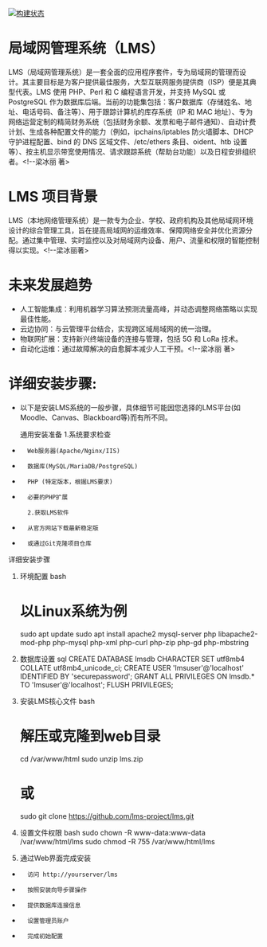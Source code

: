 [![构建状态](https://travis-ci.com/chilek/lms.svg?branch=master)](https://travis-ci.com/chilek/lms)

# 局域网管理系统（LMS）
LMS（局域网管理系统）是一套全面的应用程序套件，专为局域网的管理而设计。其主要目标是为客户提供最佳服务，大型互联网服务提供商（ISP）便是其典型代表。LMS 使用 PHP、Perl 和 C 编程语言开发，并支持 MySQL 或 PostgreSQL 作为数据库后端。当前的功能集包括：客户数据库（存储姓名、地址、电话号码、备注等）、用于跟踪计算机的库存系统（IP 和 MAC 地址）、专为网络运营定制的精简财务系统（包括财务余额、发票和电子邮件通知）、自动计费计划、生成各种配置文件的能力（例如，ipchains/iptables 防火墙脚本、DHCP 守护进程配置、bind 的 DNS 区域文件、/etc/ethers 条目、oident、htb 设置等）、按主机显示带宽使用情况、请求跟踪系统（帮助台功能）以及日程安排组织者。<!--梁冰丽 著>
# LMS 项目背景
LMS（本地网络管理系统）是一款专为企业、学校、政府机构及其他局域网环境设计的综合管理工具，旨在提高局域网的运维效率、保障网络安全并优化资源分配。通过集中管理、实时监控以及对局域网内设备、用户、流量和权限的智能控制得以实现。<!--梁冰丽著>

# 未来发展趋势
- 人工智能集成：利用机器学习算法预测流量高峰，并动态调整网络策略以实现最佳性能。
- 云边协同：与云管理平台结合，实现跨区域局域网的统一治理。
- 物联网扩展：支持新兴终端设备的连接与管理，包括 5G 和 LoRa 技术。
- 自动化运维：通过故障解决的自愈脚本减少人工干预。<!--梁冰丽 著>

# 详细安装步骤:
-   以下是安装LMS系统的一般步骤，具体细节可能因您选择的LMS平台(如Moodle、Canvas、Blackboard等)而有所不同。

    通用安装准备
        1.系统要求检查
-       Web服务器(Apache/Nginx/IIS)
-       数据库(MySQL/MariaDB/PostgreSQL)
-       PHP (特定版本，根据LMS要求)
-       必要的PHP扩展

        2.获取LMS软件
-       从官方网站下载最新稳定版
-       或通过Git克隆项目仓库

详细安装步骤
1. 环境配置
    bash
    # 以Linux系统为例
    sudo apt update
    sudo apt install apache2 mysql-server php libapache2-mod-php php-mysql php-xml php-curl php-zip php-gd php-mbstring

2. 数据库设置
    sql
    CREATE DATABASE lmsdb CHARACTER SET utf8mb4 COLLATE utf8mb4_unicode_ci;
    CREATE USER 'lmsuser'@'localhost' IDENTIFIED BY 'securepassword';
    GRANT ALL PRIVILEGES ON lmsdb.* TO 'lmsuser'@'localhost';
    FLUSH PRIVILEGES;

3. 安装LMS核心文件
    bash
    # 解压或克隆到web目录
    cd /var/www/html
    sudo unzip lms.zip
    # 或
    sudo git clone https://github.com/lms-project/lms.git

4. 设置文件权限
    bash
    sudo chown -R www-data:www-data /var/www/html/lms
    sudo chmod -R 755 /var/www/html/lms

5. 通过Web界面完成安装
-       访问 http://yourserver/lms
-       按照安装向导步骤操作
-       提供数据库连接信息
-       设置管理员账户
-       完成初始配置     
<!--王玥 著>

## 📮 项目主要功能说明与截图

一、设备管理
功能说明：
1.自动发现设备：通过ARP扫描、SNMP协议自动识别局域网内设备（电脑、打印机、IoT设备等）。
2.设备分类与标签：按类型（终端/服务器/IoT）、部门、位置自动分类，支持自定义标签。
3.IP/MAC地址绑定：防止非法设备接入，支持静态绑定和动态分配策略。
4.设备状态监控：实时显示设备在线/离线状态、操作系统、开放端口等信息。

二、流量监控与分析
功能说明：
1.实时流量监控：显示设备/IP的上传/下载速率、带宽占用排名。
2.历史流量统计：按日/周/月生成流量趋势图，支持导出Excel。
3.流量限制策略：设置设备或群组的带宽上限，优先级管控（如视频会议流量优先）。
4.协议分析：识别HTTP/HTTPS、FTP、游戏等协议占比，阻断非法协议。

三、访问控制与安全
功能说明：
1.黑白名单规则：基于IP/MAC地址、端口、协议设置访问权限。
2.VLAN划分：将不同部门/设备隔离到独立VLAN，增强网络安全。
3.防火墙联动：与现有防火墙集成，自动拦截非法设备或异常流量。
4.网络拓扑图：可视化展示设备连接关系，快速定位故障节点。

四、告警与通知
功能说明：
1.异常告警：设备离线、流量超限、非法接入等事件触发告警。
2.通知方式：邮件、短信、微信、Webhook等多种渠道推送。
3.告警阈值设置：自定义流量阈值（如带宽占用超过90%持续5分钟）。

五、可视化与报表
功能说明：
1.Dashboard面板：汇总设备状态、流量、告警等核心数据。
2.自定义报表：生成设备清单、流量报告、安全审计日志。
3.网络拓扑图：拖拽式编辑拓扑，支持导入背景图（如机房布局）。

六、权限管理与审计
功能说明：
1.多角色权限：管理员、运维人员、审计员分级权限控制。
2.操作日志：记录设备配置修改、策略调整等操作，支持追溯。
3.远程维护：通过Web界面重启设备、执行命令（需SSH/RDP支持）。

七、扩展与集成
功能说明：
1.API接口：提供RESTful API，可对接第三方系统（如Zabbix、Prometheus）。
2.插件市场：支持安装第三方插件（如DDNS、流量整形工具）。
3.多平台支持：兼容Windows/Linux/macOS，支持Docker部署。
<!--韦思宇 著>